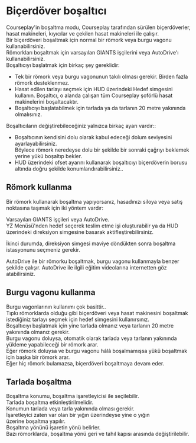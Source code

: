 # Biçerdöver boşaltıcı
  
Courseplay'in boşaltma modu, Courseplay tarafından sürülen biçerdöverler, hasat makineleri, kıyıcılar ve çekilen hasat makineleri ile çalışır.  
Bir biçerdöveri boşaltmak için normal bir römork veya burgu vagonu kullanabilirsiniz.  
Römorkları boşaltmak için varsayılan GIANTS işçilerini veya AutoDrive'ı kullanabilirsiniz.  
Boşaltıcıyı başlatmak için birkaç şey gereklidir:  

- Tek bir römork veya burgu vagonunun takılı olması gerekir. Birden fazla römork desteklenmez.  
- Hasat edilen tarlayı seçmek için HUD üzerindeki Hedef simgesini kullanın. Boşaltıcı, o alanda çalışan tüm Courseplay şoförlü hasat makinelerini boşaltacaktır.  
- Boşaltıcıyı başlatabilmek için tarlada ya da tarlanın 20 metre yakınında olmalısınız.  
  
Boşaltıcıların değiştirebileceğiniz yalnızca birkaç ayarı vardır::  

- Boşaltıcının kendisini dolu olarak kabul edeceği dolum seviyesini ayarlayabilirsiniz.  
Böylece römork neredeyse dolu bir şekilde bir sonraki çağrıyı beklemek yerine yükü boşaltıp bekler.  
- HUD üzerindeki ofset ayarını kullanarak boşaltıcıyı biçerdöverin borusu altında doğru şekilde konumlandırabilirsiniz..  
  


## Römork kullanma

  
Bir römork kullanarak boşaltma yapıyorsanız, hasadınızı siloya veya satış noktasına taşımak için iki yöntem vardır:   

Varsayılan GIANTS işçileri veya AutoDrive.  
YZ Menüsü'nden hedef seçerek teslim etme işi oluşturabilir ya da HUD üzerindeki direksiyon simgesine basarak aktifleştirebilirsiniz.  
  
İkinci durumda, direksiyon simgesi maviye döndükten sonra boşaltma istasyonunu seçmeniz gerekir.  
  
AutoDrive ile bir römorku boşaltmak, burgu vagonu kullanmayla benzer şekilde çalışır. AutoDrive ile ilgili eğitim videolarına internetten göz atabilirsiniz.  


## Burgu vagonu kullanma

  
Burgu vagonlarının kullanımı çok basittir..  
Tıpkı römorklarda olduğu gibi biçerdöveri veya hasat makinesini boşaltmak istediğiniz tarlayı seçmek için hedef simgesini kullanırsınız.  
Boşaltıcıyı başlatmak için yine tarlada olmanız veya tarlanın 20 metre yakınında olmanız gerekir.  
Burgu vagonu doluysa, otomatik olarak tarlada veya tarlanın yakınında yükleme yapabileceği bir römork arar.  
Eğer römork doluysa ve burgu vagonu hâlâ boşalmamışsa yükü boşaltmak için başka bir römork arar.  
Eğer hiç römork bulamazsa, biçerdöveri boşaltmaya devam eder.  


## Tarlada boşaltma

  
Boşaltma konumu, boşaltma işaretleyicisi ile seçilebilir.  
Tarlada boşaltma etkinleştirilmelidir.  
Konumun tarlada veya tarla yakınında olması gerekir.  
İşaretleyici zaten var olan bir yığın üzerindeyse yine o yığın  
üzerine boşaltma yapılır.  
Boşaltma yönünü işaretin yönü belirler.  
Bazı römorklarda, boşaltma yönü geri ve tahıl kapısı arasında değiştirilebilir.  


